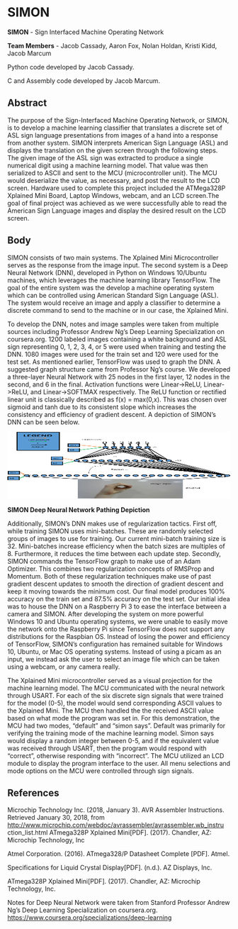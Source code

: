 # SIMON
**SIMON** - Sign Interfaced Machine Operating Network

**Team Members** - Jacob Cassady, Aaron Fox, Nolan Holdan, Kristi Kidd, Jacob Marcum

Python code developed by Jacob Cassady.

C and Assembly code developed by Jacob Marcum.

## Abstract
The purpose of the Sign-Interfaced Machine Operating Network, or SIMON, is to develop a machine learning classifier that translates a discrete set of ASL sign language presentations from images of a hand into a response from another system. SIMON interprets American Sign Language (ASL) and displays the translation on the given screen through the following steps. The given image of the ASL sign was extracted to produce a single numerical digit using a machine learning model. That value was then serialized to ASCII and sent to the MCU (microcontroller unit). The MCU would deserialize the value, as necessary, and post the result to the LCD screen. Hardware used to complete this project included the ATMega328P Xplained Mini Board, Laptop Windows, webcam, and an LCD screen.The goal of final project was achieved as we were successfully able to read the American Sign Language images and display the desired result on the LCD screen. 

## Body
SIMON consists of two main systems.  The Xplained Mini Microcontroller serves as the response from the image input.  The second system is a Deep Neural Network (DNN), developed in Python on Windows 10/Ubuntu machines, which leverages the machine learning library TensorFlow.  The goal of the entire system was the develop a machine operating system which can be controlled using American Standard Sign Language (ASL).  The system would receive an image and apply a classifier to determine a discrete command to send to the machine or in our case, the Xplained Mini.

To develop the DNN, notes and image samples were taken from multiple sources including Professor Andrew Ng’s Deep Learning Specialization on coursera.org.  1200 labeled images containing a white background and ASL sign representing 0, 1, 2, 3, 4, or 5 were used when training and testing the DNN.  1080 images were used for the train set and 120 were used for the test set.  As mentioned earlier, TensorFlow was used to graph the DNN.  A suggested graph structure came from Professor Ng’s course.  We developed a three-layer Neural Network with 25 nodes in the first layer, 12 nodes in the second, and 6 in the final.  Activation functions were Linear->ReLU, Linear->ReLU, and Linear->SOFTMAX respectively. The ReLU function or rectified linear unit is classically described as f(x) = max(0,x).  This was chosen over sigmoid and tanh due to its consistent slope which increases the consistency and efficiency of gradient descent.  A depiction of SIMON’s DNN can be seen below.

<img src="doc/images/DNN.png" style="width:600px;height:150px;">

**SIMON Deep Neural Network Pathing Depiction**

Additionally, SIMON’s DNN makes use of regularization tactics.  First off, while training SIMON uses mini-batches.  These are randomly selected groups of images to use for training.  Our current mini-batch training size is 32.  Mini-batches increase efficiency when the batch sizes are multiples of 8.  Furthermore, it reduces the time between each update step.  Secondly, SIMON commands the TensorFlow graph to make use of an Adam Optimizer.  This combines two regularization concepts of RMSProp and Momentum.  Both of these regularization techniques make use of past gradient descent updates to smooth the direction of gradient descent and keep it moving towards the minimum cost.  Our final model produces 100% accuracy on the train set and 87.5% accuracy on the test set.
Our initial idea was to house the DNN on a Raspberry Pi 3 to ease the interface between a camera and SIMON.  After developing the system on more powerful Windows 10 and Ubuntu operating systems, we were unable to easily move the network onto the Raspberry Pi since TensorFlow does not support any distributions for the Raspbian OS.  Instead of losing the power and efficiency of TensorFlow, SIMON’s configuration has remained suitable for Windows 10, Ubuntu, or Mac OS operating systems.  Instead of using a picam as an input, we instead ask the user to select an image file which can be taken using a webcam, or any camera really.  

The Xplained Mini microcontroller served as a visual projection for the machine learning model. The MCU communicated with the neural network through USART. For each of the six discrete sign signals that were trained for the model (0-5), the model would send corresponding ASCII values to the Xplained Mini. The MCU then handled the the received ASCII value based on what mode the program was set in. For this demonstration, the MCU had two modes, “default” and “simon says”. Default was primarily for verifying the training mode of the machine learning model. Simon says would display a random integer between 0-5, and if the equivalent value was received through USART, then the program would respond with “correct”, otherwise responding with “incorrect”. The MCU utilized an LCD module to display the program interface to the user. All menu selections and mode options on the MCU were controlled through sign signals.

## References
 Microchip Technology Inc. (2018, January 3). AVR Assembler Instructions. Retrieved January
         30, 2018, from http://www.microchip.com/webdoc/avrassembler/avrassembler.wb_instru 
         ction_list.html ATmega328P Xplained Mini[PDF]. (2017). Chandler, AZ: Microchip 
         Technology, Inc

Atmel Corporation. (2016). ATmega328/P Datasheet Complete [PDF]. Atmel.

Specifications for Liquid Crystal Display[PDF]. (n.d.). AZ Displays, Inc.

ATmega328P Xplained Mini[PDF]. (2017). Chandler, AZ: Microchip Technology, Inc.

Notes for Deep Neural Network were taken from Stanford Professor Andrew Ng’s Deep Learning Specialization on coursera.org. https://www.coursera.org/specializations/deep-learning



